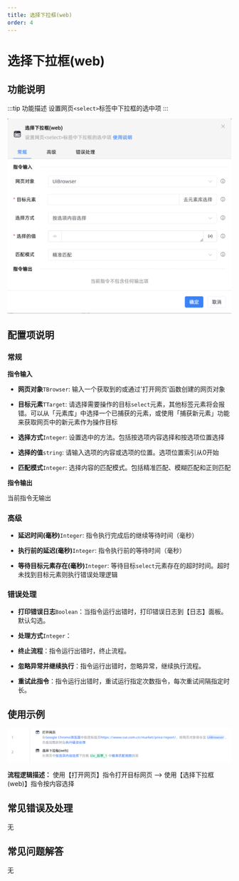 ```yaml
---
title: 选择下拉框(web)
order: 4
---
```


# 选择下拉框(web)

## 功能说明

:::tip 功能描述
设置网页`<select>`标签中下拉框的选中项
:::

![选择下拉框(web)](../../../assets/选择下拉框(web)_command.png)

## 配置项说明

### 常规

**指令输入**

- **网页对象**`TBrowser`: 输入一个获取到的或通过'打开网页'函数创建的网页对象

- **目标元素**`TTarget`: 请选择需要操作的目标`select`元素，其他标签元素将会报错。可以从「元素库」中选择一个已捕获的元素，或使用「捕获新元素」功能来获取网页中的新元素作为操作目标

- **选择方式**`Integer`: 设置选中的方法。包括按选项内容选择和按选项位置选择

- **选择的值**`string`: 请输入选项的内容或选项的位置。选项位置索引从0开始

- **匹配模式**`Integer`: 选择内容的匹配模式。包括精准匹配、模糊匹配和正则匹配

**指令输出**

当前指令无输出

### 高级

- **延迟时间(毫秒)**`Integer`: 指令执行完成后的继续等待时间（毫秒）

- **执行前的延迟(毫秒)**`Integer`: 指令执行前的等待时间（毫秒）

- **等待目标元素存在(毫秒)**`Integer`: 等待目标`select`元素存在的超时时间。超时未找到目标元素则执行错误处理逻辑

### 错误处理

- **打印错误日志**`Boolean`：当指令运行出错时，打印错误日志到【日志】面板。默认勾选。

- **处理方式**`Integer`：

 - **终止流程**：指令运行出错时，终止流程。

 - **忽略异常并继续执行**：指令运行出错时，忽略异常，继续执行流程。

 - **重试此指令**：指令运行出错时，重试运行指定次数指令，每次重试间隔指定时长。

## 使用示例

![选择下拉框(web)](../../../assets/选择下拉框(web)_demo.png)

**流程逻辑描述：** 使用【打开网页】指令打开目标网页 --> 使用【选择下拉框(web)】指令按内容选择

## 常见错误及处理

无

## 常见问题解答

无

